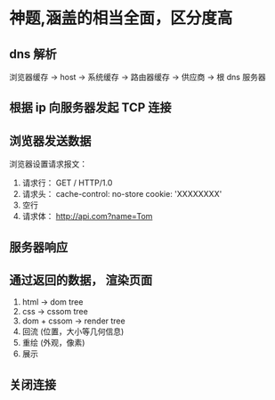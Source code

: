 # 神题,涵盖的相当全面，区分度高

## dns 解析

浏览器缓存 -> host -> 系统缓存 -> 路由器缓存 -> 供应商 -> 根 dns 服务器

## 根据 ip 向服务器发起 TCP 连接

## 浏览器发送数据

浏览器设置请求报文：

1.  请求行： GET / HTTP/1.0
2.  请求头： cache-control: no-store cookie: 'XXXXXXXX'
3.  空行
4.  请求体： http://api.com?name=Tom

## 服务器响应

## 通过返回的数据， 渲染页面

1. html -> dom tree
2. css -> cssom tree
3. dom + cssom -> render tree
4. 回流 (位置，大小等几何信息)
5. 重绘 (外观，像素)
6. 展示

## 关闭连接
